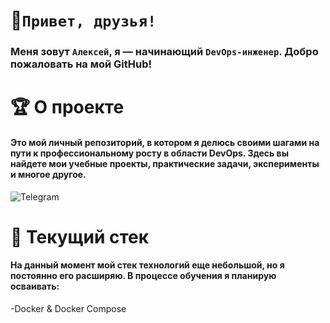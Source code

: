 # 👋`Привет, друзья!`
### Меня зовут `Алексей`, я — начинающий `DevOps-инженер`.  Добро пожаловать на мой GitHub!
# :trophy: О проекте
#### Это мой личный репозиторий, в котором я делюсь своими шагами на пути к профессиональному росту в области DevOps. Здесь вы найдете мои учебные проекты, практические задачи, эксперименты и многое другое.
![Telegram](https://img.shields.io/badge/Telegram-2CA5E0?style=for-the-badge&logo=telegram&logoColor=white)
# :book: Текущий стек
#### На данный момент мой стек технологий еще небольшой, но я постоянно его расширяю. В процессе обучения я планирую осваивать:
-Docker & Docker Compose
